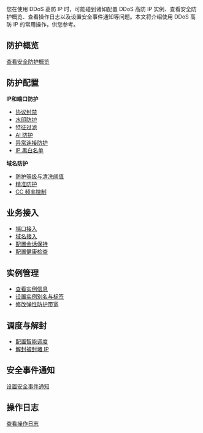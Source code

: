 您在使用 DDoS 高防 IP 时，可能碰到诸如配置 DDoS 高防 IP 实例、查看安全防护概览、查看操作日志以及设置安全事件通知等问题。本文将介绍使用 DDoS 高防 IP 的常用操作，供您参考。

## 防护概览
 [查看安全防护概览](https://cloud.tencent.com/document/product/1014/44113)

## 防护配置
**IP和端口防护**
- [协议封禁](https://cloud.tencent.com/document/product/1014/44093)
- [水印防护](https://cloud.tencent.com/document/product/1014/44094)
- [特征过滤](https://cloud.tencent.com/document/product/1014/44095)
- [AI 防护](https://cloud.tencent.com/document/product/1014/44096)
- [异常连接防护](https://cloud.tencent.com/document/product/1014/44097)
- [IP 黑白名单](https://cloud.tencent.com/document/product/1014/44098)

**域名防护**
- [防护等级与清洗阈值](https://cloud.tencent.com/document/product/1014/44101)
- [精准防护](https://cloud.tencent.com/document/product/1014/44102)
- [CC 频率控制](https://cloud.tencent.com/document/product/1014/44103)

## 业务接入
- [端口接入](https://cloud.tencent.com/document/product/1014/44105)
- [域名接入](https://cloud.tencent.com/document/product/1014/44106)
- [配置会话保持](https://cloud.tencent.com/document/product/1014/44107)
- [配置健康检查](https://cloud.tencent.com/document/product/1014/44108)

## 实例管理
- [查看实例信息](https://cloud.tencent.com/document/product/1014/44110)
- [设置实例别名与标签](https://cloud.tencent.com/document/product/1014/44111)
- [修改弹性防护带宽](https://cloud.tencent.com/document/product/1014/44112)


## 调度与解封
- [配置智能调度](https://cloud.tencent.com/document/product/1014/44116)
- [解封被封堵 IP](https://cloud.tencent.com/document/product/1014/44115)


## 安全事件通知
[设置安全事件通知](https://cloud.tencent.com/document/product/1014/44117)

## 操作日志
[查看操作日志](https://cloud.tencent.com/document/product/1014/44114)



